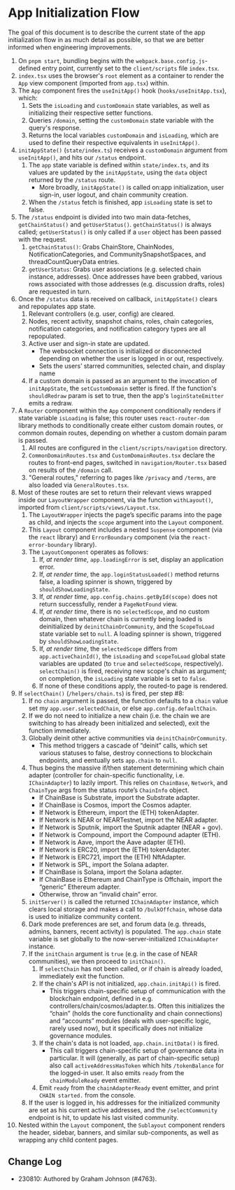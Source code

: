# App Initialization Flow

The goal of this document is to describe the current state of the app initialization flow in as much detail as possible, so that we are better informed when engineering improvements.

1. On `pnpm start`, bundling begins with the `webpack.base.config.js`-defined entry point, currently set to the `client/scripts` file `index.tsx`.
2. `index.tsx` uses the browser's `root` element as a container to render the `App` view component (imported from `app.tsx`) within.
3. The `App` component fires the `useInitApp()` hook (`hooks/useInitApp.tsx`), which:
    1. Sets the `isLoading` and `customDomain` state variables, as well as initializing their respective setter functions.
    2. Queries `/domain`, setting the `customDomain` state variable with the query's response.
    3. Returns the local variables `customDomain` and `isLoading`, which are used to define their respective equivalents in `useInitApp()`.
4. `initAppState()` (`state/index.ts`) receives a `customDomain` argument from `useInitApp()`, and hits our `/status` endpoint.
    1. The `app` state variable is defined within `state/index.ts`, and its values are updated by the `initAppState`, using the `data` object returned by the `/status` route.
        - More broadly, `initAppState()` is called on:app initialization, user sign-in, user logout, and chain community creation.
    2. When the `/status` fetch is finished, app `isLoading` state is set to false.
5. The `/status` endpoint is divided into two main data-fetches, `getChainStatus()` and `getUserStatus()`. `getChainStatus()` is always called; `getUserStatus()` is only called if a `user` object has been passed with the request.
    1. `getChainStatus()`: Grabs ChainStore, ChainNodes, NotificationCategories, and CommunitySnapshotSpaces, and threadCountQueryData entries.
    2. `getUserStatus`: Grabs user associations (e.g. selected chain instance, addresses). Once addresses have been grabbed, various rows associated with those addresses (e.g. discussion drafts, roles) are requested in turn.
6. Once the `/status` data is received on callback, `initAppState()` clears and repopulates app state.
    1. Relevant controllers (e.g. user, config) are cleared.
    2. Nodes, recent activity, snapshot chains, roles, chain categories, notification categories, and notification category types are all repopulated.
    3. Active user and sign-in state are updated.
        - The websocket connection is initialized or disconnected depending on whether the user is logged in or out, respectively.
        - Sets the users’ starred communities, selected chain, and display name
    4. If a custom domain is passed as an argument to the invocation of `initAppState`, the `setCustomDomain` setter is fired. If the function's `shouldRedraw` param is set to true, then the app's `loginStateEmitter` emits a redraw.
7. A `Router` component within the `App` component conditionally renders if state variable `isLoading` is false; this router uses `react-router-dom` library methods to conditionally create either custom domain routes, or common domain routes, depending on whether a custom domain param is passed.
    1. All routes are configured in the `client/scripts/navigation` directory.
    2. `CommonDomainRoutes.tsx` and `CustomDomainRoutes.tsx` declare the routes to front-end pages, switched in `navigation/Router.tsx` based on results of the `/domain` call.
    3. "General routes," referring to pages like `/privacy` and `/terms`, are also loaded via `GeneralRoutes.tsx`.
8. Most of these routes are set to return their relevant views wrapped inside our `LayoutWrapper` component, via the function `withLayout()`, imported from `client/scripts/views/Layout.tsx`.
    1. The `LayoutWrapper` injects the page’s specific params into the page as child, and injects the `scope` argument into the `Layout` component.
    2. This `Layout` component includes a nested `Suspense` component (via the `react` library) and `ErrorBoundary` component (via the `react-error-boundary` library).
    3. The `LayoutComponent` operates as follows:
        1. If, _at render time_, `app.loadingError` is set, display an application error.
        2. If, _at render time_, the `app.loginStatusLoaded()` method returns false, a loading spinner is shown, triggered by `shouldShowLoadingState`.
        3. If, _at render time_, `app.config.chains.getById(scope)` does not return successfully, render a `PageNotFound` view.
        4. If, _at render time_, there is no `selectedScope`, and no custom domain, then whatever chain is currently being loaded is deinitialized by `deinitChainOrCommunity`, and the `ScopeToLoad` state variable set to `null`. A loading spinner is shown, triggered by `shouldShowLoadingState`.
        5. If, _at render time_, the `selectedScope` differs from `app.activeChainId()`, the `isLoading` and `scopeToLoad` global state variables are updated (to `true` and `selectedScope`, respectively). `selectChain()` is fired, receiving new scope's chain as argument; on completion, the `isLoading` state variable is set to `false`.
        6. If none of these conditions apply, the routed-to page is rendered.
9. If `selectChain()` (`/helpers/chain.ts`) is fired, per step #8:
    1. If no `chain` argument is passed, the function defaults to a `chain` value set my `app.user.selectedChain`, or else `app.config.defaultChain`.
    2. If we do not need to initialize a new chain (i.e. the chain we are switching to has already been initialized and selected), exit the function immediately.
    3. Globally deinit other active communities via `deinitChainOrCommunity`.
        - This method triggers a cascade of “deinit” calls, which set various statuses to false, destroy connections to blockchain endpoints, and eentually sets `app.chain` to `null`.
    4. Thus begins the massive if/then statement determining which chain adapter (controller for chain-specific functionality, i.e. `IChainAdapter`) to lazily import. This relies on `ChainBase`, `Network`, and `ChainType` args from the status route’s `ChainInfo` object.
        - If ChainBase is Substrate, import the Substrate adapter.
        - If ChainBase is Cosmos, import the Cosmos adapter.
        - If Network is Ethereum, import the (ETH) tokenAdapter.
        - If Network is NEAR or NEARTestnet, import the NEAR adapter.
        - If Network is Sputnik, import the Sputnik adapter (NEAR + gov).
        - If Network is Compound, import the Compound adapter (ETH).
        - If Network is Aave, import the Aave adapter (ETH).
        - If Network is ERC20, import the (ETH) tokenAdapter.
        - If Network is ERC721, import the (ETH) NftAdapter.
        - If Network is SPL, import the Solana adapter.
        - If ChainBase is Solana, import the Solana adapter.
        - If ChainBase is Ethereum and ChainType is Offchain, import the “generic” Ethereum adapter.
        - Otherwise, throw an “invalid chain” error.
    5. `initServer()` is called the returned `IChainAdapter` instance, which clears local storage and makes a call to `/bulkOffchain`, whose data is used to initialize community content.
    6. Dark mode preferences are set, and forum data (e.g. threads, admins, banners, recent activity) is populated. The `app.chain` state variable is set globally to the now-server-initialized `IChainAdapter` instance.
    7. If the `initChain` argument is `true` (e.g. in the case of NEAR communities), we then proceed to `initChain()`.
        1. If `selectChain` has not been called, or if chain is already loaded, immediately exit the function.
        2. If the chain's API is not initialized, `app.chain.initApi()` is fired.
            - This triggers chain-specific setup of communication with the blockchain endpoint, defined in e.g. controllers/chain/cosmos/adapter.ts. Often this initializes the “chain” (holds the core functionality and chain connections) and “accounts” modules (deals with user-specific logic, rarely used now), but it specifically does not initialize governance modules.
        3. If the chain's data is not loaded, `app.chain.initData()` is fired.
            - This call triggers chain-specific setup of governance data in particular. It will (generally, as part of chain-specific setup) also call `activeAddressHasToken` which hits `/tokenBalance` for the logged-in user. It also emits `ready` from the `chainModuleReady` event emitter.
        4. Emit `ready` from the `chainAdapterReady` event emitter, and print `CHAIN started.` from the console.
    8. If the user is logged in, his addresses for the initialized community are set as his current active addresses, and the `/selectCommunity` endpoint is hit, to update his last visited community.
10. Nested within the `Layout` component, the `Sublayout` component renders the header, sidebar, banners, and similar sub-components, as well as wrapping any child content pages.

## Change Log

- 230810: Authored by Graham Johnson (#4763).
